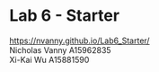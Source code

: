 # Lab 6 - Starter
https://nvanny.github.io/Lab6_Starter/ <br />
Nicholas Vanny A15962835 <br />
Xi-Kai Wu A15881590
